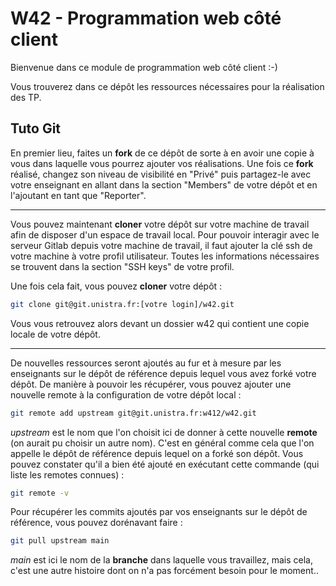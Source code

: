 # W42 - Programmation web côté client

Bienvenue dans ce module de programmation web côté client :-)

Vous trouverez dans ce dépôt les ressources nécessaires pour la réalisation des TP.

## Tuto Git

En premier lieu, faites un **fork** de ce dépôt de sorte à en avoir une copie à vous dans laquelle vous pourrez ajouter vos réalisations.
Une fois ce **fork** réalisé, changez son niveau de visibilité en "Privé" puis partagez-le avec votre enseignant en allant dans la section "Members" de votre dépôt et en l'ajoutant en tant que "Reporter".

---

Vous pouvez maintenant **cloner** votre dépôt sur votre machine de travail afin de disposer d'un espace de travail local.
Pour pouvoir interagir avec le serveur Gitlab depuis votre machine de travail, il faut ajouter la clé ssh de votre machine à votre profil utilisateur.
Toutes les informations nécessaires se trouvent dans la section "SSH keys" de votre profil.

Une fois cela fait, vous pouvez **cloner** votre dépôt :
```sh
git clone git@git.unistra.fr:[votre login]/w42.git
```
Vous vous retrouvez alors devant un dossier w42 qui contient une copie locale de votre dépôt.

---

De nouvelles ressources seront ajoutés au fur et à mesure par les enseignants sur le dépôt de référence depuis lequel vous avez forké votre dépôt.
De manière à pouvoir les récupérer, vous pouvez ajouter une nouvelle remote à la configuration de votre dépôt local :
```sh
git remote add upstream git@git.unistra.fr:w412/w42.git
```
*upstream* est le nom que l'on choisit ici de donner à cette nouvelle **remote** (on aurait pu choisir un autre nom).
C'est en général comme cela que l'on appelle le dépôt de référence depuis lequel on a forké son dépôt.
Vous pouvez constater qu'il a bien été ajouté en exécutant cette commande (qui liste les remotes connues) :
```sh
git remote -v
```
Pour récupérer les commits ajoutés par vos enseignants sur le dépôt de référence, vous pouvez dorénavant faire :
```sh
git pull upstream main
```
*main* est ici le nom de la **branche** dans laquelle vous travaillez, mais cela, c'est une autre histoire dont on n'a pas forcément besoin pour le moment..
